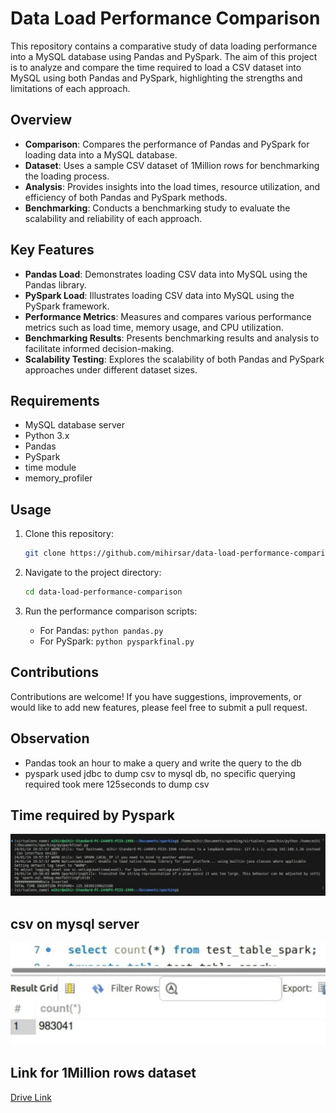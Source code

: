# Data Load Performance Comparison

This repository contains a comparative study of data loading performance into a MySQL database using Pandas and PySpark. The aim of this project is to analyze and compare the time required to load a CSV dataset into MySQL using both Pandas and PySpark, highlighting the strengths and limitations of each approach.

## Overview

- **Comparison**: Compares the performance of Pandas and PySpark for loading data into a MySQL database.
- **Dataset**: Uses a sample CSV dataset of 1Million rows for benchmarking the loading process.
- **Analysis**: Provides insights into the load times, resource utilization, and efficiency of both Pandas and PySpark methods.
- **Benchmarking**: Conducts a benchmarking study to evaluate the scalability and reliability of each approach.

## Key Features

- **Pandas Load**: Demonstrates loading CSV data into MySQL using the Pandas library.
- **PySpark Load**: Illustrates loading CSV data into MySQL using the PySpark framework.
- **Performance Metrics**: Measures and compares various performance metrics such as load time, memory usage, and CPU utilization.
- **Benchmarking Results**: Presents benchmarking results and analysis to facilitate informed decision-making.
- **Scalability Testing**: Explores the scalability of both Pandas and PySpark approaches under different dataset sizes.

## Requirements

- MySQL database server
- Python 3.x
- Pandas
- PySpark
- time module
- memory_profiler

## Usage

1. Clone this repository:

    ```bash
    git clone https://github.com/mihirsar/data-load-performance-comparison.git
    ```

2. Navigate to the project directory:

    ```bash
    cd data-load-performance-comparison
    ```


3. Run the performance comparison scripts:

    - For Pandas: `python pandas.py`
    - For PySpark: `python pysparkfinal.py`

## Contributions

Contributions are welcome! If you have suggestions, improvements, or would like to add new features, please feel free to submit a pull request.

## Observation
- Pandas took an hour to make a query and write the query to the db
- pyspark used jdbc to dump csv to mysql db, no specific querying required took mere 125seconds to dump csv

## Time required by Pyspark
![Pyspark Analysis](pyspark_time_reqd.png)
## csv on mysql server
![Csv on mysql server](csv_on_server.jpeg)

## Link for 1Million rows dataset
[Drive Link](https://drive.google.com/file/d/1UhKJRCwCglC3tmBQwS9pgd0wgnGMsjrd/view?usp=drive_link)


